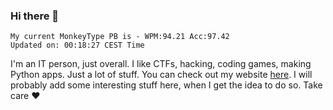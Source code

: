 ### Hi there 👋
<!-- PB START -->
```
My current MonkeyType PB is - WPM:94.21 Acc:97.42
Updated on: 00:18:27 CEST Time
```
<!-- PB END -->
I'm an IT person, just overall. I like CTFs, hacking, coding games, making Python apps. Just a lot of stuff.
You can check out my website [here](https://skill3472.github.io/).
I will probably add some interesting stuff here, when I get the idea to do so. Take care ❤️
